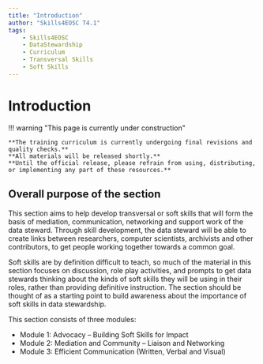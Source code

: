 ```yaml
---
title: "Introduction"
author: "Skills4EOSC T4.1"
tags:
    - Skills4EOSC
    - DataStewardship
    - Curriculum
    - Transversal Skills
    - Soft Skills
---
```


# Introduction

!!! warning "This page is currently under construction"

    **The training curriculum is currently undergoing final revisions and quality checks.**
    **All materials will be released shortly.**
    **Until the official release, please refrain from using, distributing, or implementing any part of these resources.**

## Overall purpose of the section

This section aims to help develop transversal or soft skills that will form the basis of mediation, communication, networking and support work of the data steward. Through skill development, the data steward will be able to create links between researchers, computer scientists, archivists and other contributors, to get people working together towards a common goal.

Soft skills are by definition difficult to teach, so much of the material in this section focuses on discussion, role play activities, and prompts to get data stewards thinking about the kinds of soft skills they will be using in their roles, rather than providing definitive instruction. The section should be thought of as a starting point to build awareness about the importance of soft skills in data stewardship.

This section consists of three modules:

- Module 1: Advocacy &ndash; Building Soft Skills for Impact
- Module 2: Mediation and Community &ndash; Liaison and Networking
- Module 3: Efficient Communication (Written, Verbal and Visual)
